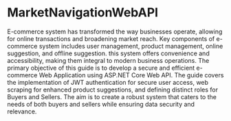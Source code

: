 # MarketNavigationWebAPI
 E-commerce system has transformed the way businesses operate, allowing for online transactions and broadening market reach. Key components of e-commerce system includes user management, product management, online suggestion, and offline suggestion. this system offers convenience and accessibility, making them integral to modern business operations. The primary objective of this guide is to develop a secure and efficient e-commerce Web Application using ASP.NET Core Web API. The guide covers the implementation of JWT authentication for secure user access, web scraping for enhanced product suggestions, and defining distinct roles for Buyers and Sellers. The aim is to create a robust system that caters to the needs of both buyers and sellers while ensuring data security and relevance.
